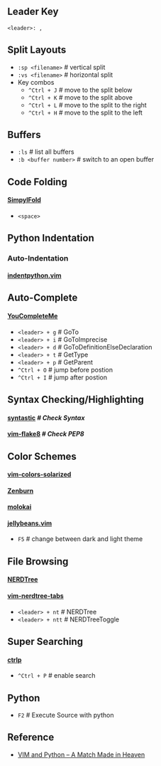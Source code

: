 ## Leader Key
`<leader>: ,`

## Split Layouts
* `:sp <filename>` # vertical split
* `:vs <filename>` # horizontal split
* Key combos
	* `^Ctrl + J` # move to the split below
	* `^Ctrl + K` # move to the split above
	* `^Ctrl + L` # move to the split to the right
	* `^Ctrl + H` # move to the split to the left

## Buffers
* `:ls` # list all buffers
* `:b <buffer number>` # switch to an open buffer

## Code Folding
#### [SimpylFold](https://github.com/tmhedberg/SimpylFold)
* `<space>`

## Python Indentation
### Auto-Indentation
#### [indentpython.vim](https://github.com/vim-scripts/indentpython.vim)

## Auto-Complete
#### [YouCompleteMe](https://github.com/Valloric/YouCompleteMe)
* `<leader> + g` # GoTo
* `<leader> + i` # GoToImprecise
* `<leader> + d` # GoToDefinitionElseDeclaration
* `<leader> + t` # GetType
* `<leader> + p` # GetParent
* `^Ctrl + O` # jump before postion
* `^Ctrl + I` # jump after postion

## Syntax Checking/Highlighting
#### [syntastic](https://github.com/vim-syntastic/syntastic) *# Check Syntax*
#### [vim-flake8](https://github.com/nvie/vim-flake8) *# Check PEP8*

## Color Schemes
#### [vim-colors-solarized](https://github.com/altercation/vim-colors-solarized)
#### [Zenburn](https://github.com/jnurmine/Zenburn)
#### [molokai](https://github.com/tomasr/molokai)
#### [jellybeans.vim](https://github.com/nanotech/jellybeans.vim)
* `F5` # change between dark and light theme

## File Browsing
#### [NERDTree](https://github.com/scrooloose/nerdtree)
#### [vim-nerdtree-tabs](https://github.com/jistr/vim-nerdtree-tabs)
* `<leader> + nt`  # NERDTree
* `<leader> + ntt` # NERDTreeToggle

## Super Searching
#### [ctrlp](https://github.com/kien/ctrlp.vim)
* `^Ctrl + P` # enable search

## Python
* `F2` # Execute Source with python

## Reference
* [VIM and Python – A Match Made in Heaven](https://realpython.com/vim-and-python-a-match-made-in-heaven/#virtualenv-support)

